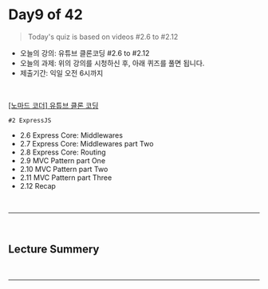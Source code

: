 # Day9 of 42

> Today's quiz is based on videos #2.6 to #2.12

- 오늘의 강의: 유튜브 클론코딩 #2.6 to #2.12
- 오늘의 과제: 위의 강의를 시청하신 후, 아래 퀴즈를 풀면 됩니다.
- 제출기간: 익일 오전 6시까지

<br/>

[[노마드 코더] 유튜브 클론 코딩](https://academy.nomadcoders.co/courses/enrolled/435438)

`#2 ExpressJS`

- 2.6 Express Core: Middlewares
- 2.7 Express Core: Middlewares part Two
- 2.8 Express Core: Routing
- 2.9 MVC Pattern part One
- 2.10 MVC Pattern part Two
- 2.11 MVC Pattern part Three
- 2.12 Recap

<br/>

---

<br/>

## Lecture Summery

<br/>

---

<br/>
